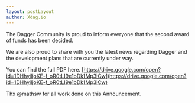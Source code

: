 ```yaml
---
layout: postLayout
author: Xdag.io
---
```


The Dagger Community is proud to inform everyone that the second award of funds has been decided.

We are also proud to share with you the latest news regarding Dagger and the development plans that are currently under way.

You can find the full PDF here. [https://drive.google.com/open?id=1DHhyiljoKE-f_oR0tLI9e1bDk1Mp3iCw](https://drive.google.com/open?id=1DHhyiljoKE-f_oR0tLI9e1bDk1Mp3iCw)

Thx @mathsw for all work done on this Announcement.